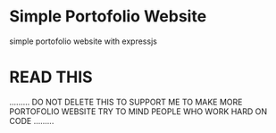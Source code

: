 # Simple Portofolio Website
 simple portofolio website with expressjs
# READ THIS
.........
DO NOT DELETE THIS TO SUPPORT ME TO MAKE MORE PORTOFOLIO WEBSITE
TRY TO MIND PEOPLE WHO WORK HARD ON CODE
.........

